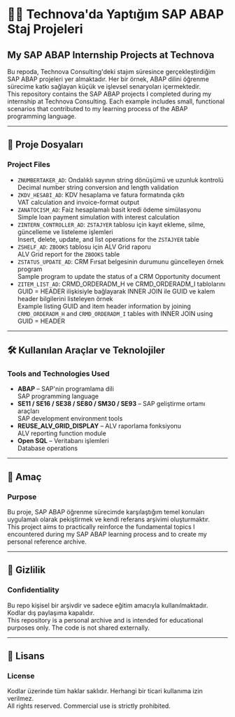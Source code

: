 # 👨‍💻 Technova'da Yaptığım SAP ABAP Staj Projeleri  
## My SAP ABAP Internship Projects at Technova

Bu repoda, Technova Consulting'deki stajım süresince gerçekleştirdiğim SAP ABAP projeleri yer almaktadır. Her bir örnek, ABAP dilini öğrenme sürecime katkı sağlayan küçük ve işlevsel senaryoları içermektedir.  
This repository contains the SAP ABAP projects I completed during my internship at Technova Consulting. Each example includes small, functional scenarios that contributed to my learning process of the ABAP programming language.

---

## 📁 Proje Dosyaları  
### Project Files

- `ZNUMBERTAKER_AD`: Ondalıklı sayının string dönüşümü ve uzunluk kontrolü  
  Decimal number string conversion and length validation  
- `ZKDV_HESABI_AD`: KDV hesaplama ve fatura formatında çıktı  
  VAT calculation and invoice-format output  
- `ZANATOCISM_AD`: Faiz hesaplamalı basit kredi ödeme simülasyonu  
  Simple loan payment simulation with interest calculation  
- `ZINTERN_CONTROLLER_AD`: `ZSTAJYER` tablosu için kayıt ekleme, silme, güncelleme ve listeleme işlemleri  
  Insert, delete, update, and list operations for the `ZSTAJYER` table  
- `ZSHELF_AD`: `ZBOOKS` tablosu için ALV Grid raporu  
  ALV Grid report for the `ZBOOKS` table  
- `ZSTATUS_UPDATE_AD`: CRM Fırsat belgesinin durumunu güncelleyen örnek program  
  Sample program to update the status of a CRM Opportunity document  
- `ZITEM_LIST_AD`: CRMD_ORDERADM_H ve CRMD_ORDERADM_I tablolarını GUID = HEADER ilişkisiyle bağlayarak INNER JOIN ile GUID ve kalem header bilgilerini listeleyen örnek  
  Example listing GUID and item header information by joining `CRMD_ORDERADM_H` and `CRMD_ORDERADM_I` tables with INNER JOIN using GUID = HEADER  

---

## 🛠️ Kullanılan Araçlar ve Teknolojiler  
### Tools and Technologies Used

- **ABAP** – SAP'nin programlama dili  
  SAP programming language  
- **SE11 / SE16 / SE38 / SE80 / SM30 / SE93** – SAP geliştirme ortamı araçları  
  SAP development environment tools  
- **REUSE_ALV_GRID_DISPLAY** – ALV raporlama fonksiyonu  
  ALV reporting function module  
- **Open SQL** – Veritabanı işlemleri  
  Database operations  

---

## 🎯 Amaç  
### Purpose

Bu proje, SAP ABAP öğrenme sürecimde karşılaştığım temel konuları uygulamalı olarak pekiştirmek ve kendi referans arşivimi oluşturmaktır.  
This project aims to practically reinforce the fundamental topics I encountered during my SAP ABAP learning process and to create my personal reference archive.

---

## 🔐 Gizlilik  
### Confidentiality

Bu repo kişisel bir arşivdir ve sadece eğitim amacıyla kullanılmaktadır. Kodlar dış paylaşıma kapalıdır.  
This repository is a personal archive and is intended for educational purposes only. The code is not shared externally.

---

## 📄 Lisans  
### License

Kodlar üzerinde tüm haklar saklıdır. Herhangi bir ticari kullanıma izin verilmez.  
All rights reserved. Commercial use is strictly prohibited.
